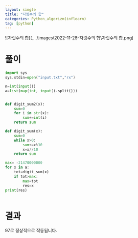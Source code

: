 ```yaml
---
layout: single
title: "자릿수의 합"
categories: Python_algorizm(inflearn)
tag: [python]
---
```



![자릿수의 합](..\..\images\2022-11-28-자릿수의 합\자릿수의 합.png)

# 풀이 


```python
import sys
sys.stdin=open("input.txt","rx")

n=int(input())
a=list(map(int, input().split()))


def digit_sum2(x):
    sum=0
    for i in str(x):
        sum+=int(i)
    return sum

def digit_sum(x):
    sum=0
    while x>0:
        sum+=x%10
        x=x//10
    return sum

max= -21470000000
for x in a:
    tot=digit_sum(x)
    if tot>max:
        max=tot
        res=x
print(res)
    
```
# 결과
  97로 정상적으로 작동됩니다.

